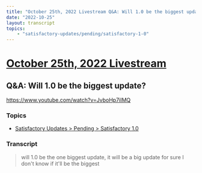 ```yaml
---
title: "October 25th, 2022 Livestream Q&A: Will 1.0 be the biggest update?"
date: "2022-10-25"
layout: transcript
topics:
    - "satisfactory-updates/pending/satisfactory-1-0"
---
```

# [October 25th, 2022 Livestream](../2022-10-25.md)
## Q&A: Will 1.0 be the biggest update?
https://www.youtube.com/watch?v=JvboHp7iIMQ

### Topics
* [Satisfactory Updates > Pending > Satisfactory 1.0](../topics/satisfactory-updates/pending/satisfactory-1-0.md)

### Transcript

> will 1.0 be the one biggest update, it will be a big update for sure I don't know if it'll be the biggest
